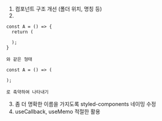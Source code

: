 1. 컴포넌트 구조 개선 (폴더 위치, 명칭 등)
2.
```
const A = () => {
  return (

  );
}

와 같은 형태

const A = () => (

);

로 축약하여 나타내기
```
3. 좀 더 명확한 이름을 가지도록 styled-components 네이밍 수정
4. useCallback, useMemo 적절한 활용
